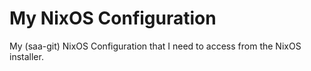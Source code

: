 # My NixOS Configuration
My (saa-git) NixOS Configuration that I need to access from the NixOS installer.
